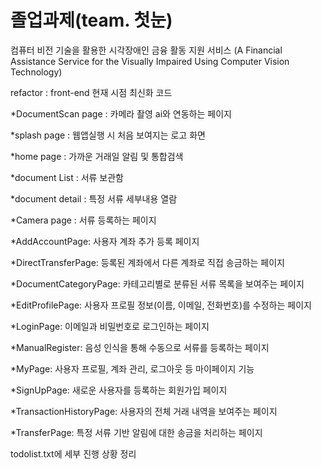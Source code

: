 # 졸업과제(team. 첫눈)

컴퓨터 비전 기술을 활용한 시각장애인 금융 활동 지원 서비스
(A Financial Assistance Service for the Visually Impaired Using Computer Vision Technology)

refactor : front-end 현재 시점 최신화 코드

\*DocumentScan page : 카메라 촬영 ai와 연동하는 페이지

\*splash page : 웹앱실행 시 처음 보여지는 로고 화면

\*home page : 가까운 거래일 알림 및 통합검색

\*document List : 서류 보관함

\*document detail : 특정 서류 세부내용 열람

\*Camera page : 서류 등록하는 페이지

\*AddAccountPage: 사용자 계좌 추가 등록 페이지

\*DirectTransferPage: 등록된 계좌에서 다른 계좌로 직접 송금하는 페이지

\*DocumentCategoryPage: 카테고리별로 분류된 서류 목록을 보여주는 페이지

\*EditProfilePage: 사용자 프로필 정보(이름, 이메일, 전화번호)를 수정하는 페이지

\*LoginPage: 이메일과 비밀번호로 로그인하는 페이지

\*ManualRegister: 음성 인식을 통해 수동으로 서류를 등록하는 페이지

\*MyPage: 사용자 프로필, 계좌 관리, 로그아웃 등 마이페이지 기능

\*SignUpPage: 새로운 사용자를 등록하는 회원가입 페이지

\*TransactionHistoryPage: 사용자의 전체 거래 내역을 보여주는 페이지

\*TransferPage: 특정 서류 기반 알림에 대한 송금을 처리하는 페이지

todolist.txt에 세부 진행 상황 정리
